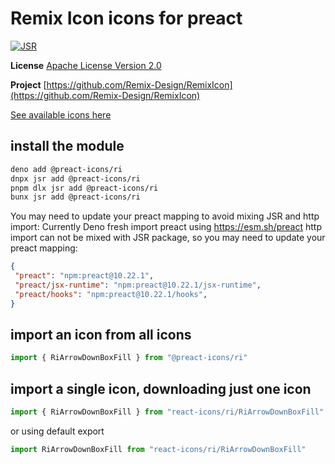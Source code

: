 # Remix Icon icons for preact

[![JSR](https://jsr.io/badges/@preact-icons/ri)](https://jsr.io/@preact-icons/ri)

**License** [Apache License Version 2.0](http://www.apache.org/licenses/)

**Project** [https://github.com/Remix-Design/RemixIcon](https://github.com/Remix-Design/RemixIcon)

[See available icons here](https://react-icons.deno.dev/ri)

## install the module

```bash
deno add @preact-icons/ri
dnpx jsr add @preact-icons/ri
pnpm dlx jsr add @preact-icons/ri
bunx jsr add @preact-icons/ri
```

You may need to update your preact mapping to avoid mixing JSR and http import:
Currently Deno fresh import preact using https://esm.sh/preact http import can not be mixed with JSR package, so you may need to update your preact mapping:
```json
{
 "preact": "npm:preact@10.22.1",
 "preact/jsx-runtime": "npm:preact@10.22.1/jsx-runtime",
 "preact/hooks": "npm:preact@10.22.1/hooks",
}
```

## import an icon from all icons

```ts
import { RiArrowDownBoxFill } from "@preact-icons/ri"
```

## import a single icon, downloading just one icon

```ts
import { RiArrowDownBoxFill } from "react-icons/ri/RiArrowDownBoxFill"
```

or using default export

```ts
import RiArrowDownBoxFill from "react-icons/ri/RiArrowDownBoxFill"
```
